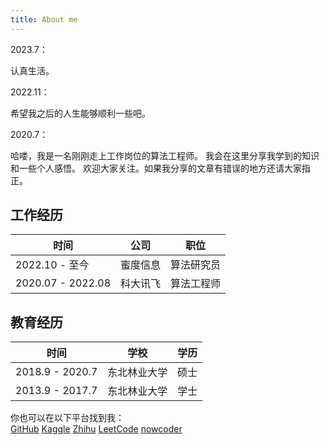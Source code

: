 ```yaml
---
title: About me
---
```


2023.7：

认真生活。



2022.11： 

希望我之后的人生能够顺利一些吧。



2020.7：

哈喽，我是一名刚刚走上工作岗位的算法工程师。
我会在这里分享我学到的知识和一些个人感悟。
欢迎大家关注。如果我分享的文章有错误的地方还请大家指正。  



## 工作经历

| 时间              | 公司     | 职位       |
| ----------------- | -------- | ---------- |
| 2022.10 - 至今    | 蜜度信息 | 算法研究员 |
| 2020.07 - 2022.08 | 科大讯飞 | 算法工程师 |

## 教育经历

| 时间            | 学校         | 学历 |
| --------------- | ------------ | ---- |
| 2018.9 - 2020.7 | 东北林业大学 | 硕士 |
| 2013.9 - 2017.7 | 东北林业大学 | 学士 |




你也可以在以下平台找到我：  
[GitHub](https://github.com/sh1y111)
[Kaggle](https://www.kaggle.com/moriarty12138)
[Zhihu](https://www.zhihu.com/people/moriarty12138/activities)
[LeetCode](https://leetcode.com/moriarty12138/)
[nowcoder](https://www.nowcoder.com/profile/675170806)

